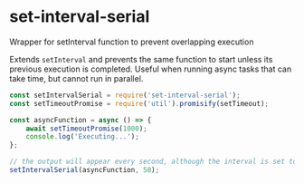 # set-interval-serial
Wrapper for setInterval function to prevent overlapping execution

Extends `setInterval` and prevents the same function to start unless its previous execution is completed. Useful when 
running async tasks that can take time, but cannot run in parallel. 

```js
const setIntervalSerial = require('set-interval-serial');
const setTimeoutPromise = require('util').promisify(setTimeout);

const asyncFunction = async () => {
    await setTimeoutPromise(1000);
    console.log('Executing...');
};

// the output will appear every second, although the interval is set to 50ms
setIntervalSerial(asyncFunction, 50);
```
